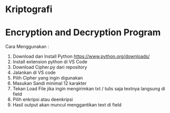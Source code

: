 # Kriptografi
# Encryption and Decryption Program
Cara Menggunakan : 
1. Download dan Install Python https://www.python.org/downloads/
2. Install extension python di VS Code
3. Download Cipher.py dari repository
4. Jalankan di VS code
5. Pilih Cipher yang ingin digunakan
6. Masukan Sandi minimal 12 karakter
7. Tekan Load File jika ingin mengirimkan txt / tulis saja textnya langsung di field
8. Pilih enkripsi atau deenkripsi
9. Hasil output akan muncul menggantikan text di field
